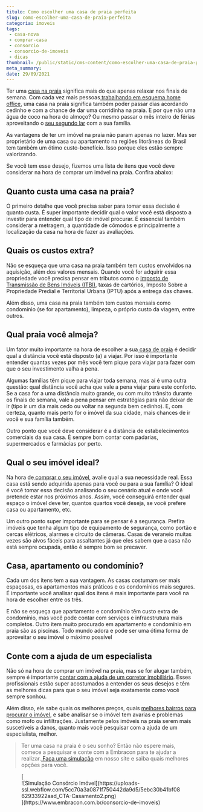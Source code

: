 ```yaml
---
titulo: Como escolher uma casa de praia perfeita
slug: como-escolher-uma-casa-de-praia-perfeita
categoria: imoveis
tags:
 - casa-nova
 - comprar-casa
 - consorcio
 - consorcio-de-imoveis
 - dicas
thumbnail: /public/static/cms-content/como-escolher-uma-casa-de-praia-perfeita.jpg
meta_summary: 
date: 29/09/2021
---
```

Ter uma [casa na praia](https://www.embracon.com.br/blog/tudo-sobre-o-consorcio) significa mais do que apenas relaxar nos finais de semana. Com cada vez mais pessoas[ trabalhando em esquema home office](https://www.embracon.com.br/blog/home-office-5-dicas-para-manter-o-cantinho-de-trabalho-organizado), uma casa na praia significa também poder passar dias acordando cedinho e com a chance de dar uma corridinha na praia. E por que não uma água de coco na hora do almoço? Ou mesmo passar o mês inteiro de férias aproveitando o [seu segundo lar](https://www.embracon.com.br/blog/segunda-casa-o-consorcio-pode-te-ajudar) com a sua família.

As vantagens de ter um imóvel na praia não param apenas no lazer. Mas ser proprietário de uma casa ou apartamento na regiões litorâneas do Brasil tem também um ótimo custo-benefício. Isso porque eles estão sempre valorizando.

Se você tem esse desejo, fizemos uma lista de itens que você deve considerar na hora de comprar um imóvel na praia. Confira abaixo:

Quanto custa uma casa na praia?
-------------------------------

O primeiro detalhe que você precisa saber para tomar essa decisão é quanto custa. É super importante decidir qual o valor você está disposto a investir para entender qual tipo de imóvel procurar. É essencial também considerar a metragem, a quantidade de cômodos e principalmente a localização da casa na hora de fazer as avaliações.

Quais os custos extra?
----------------------

Não se esqueça que uma casa na praia também tem custos envolvidos na aquisição, além dos valores mensais. Quando você for adquirir essa propriedade você precisa pensar em tributos como o [Imposto de Transmissão de Bens Imóveis (ITBI)](https://www.embracon.com.br/blog/entenda-o-que-e-o-itbi-e-quando-ele-deve-ser-pago), taxas de cartórios, Imposto Sobre a Propriedade Predial e Territorial Urbana (IPTU) após a entrega das chaves.

Além disso, uma casa na praia também tem custos mensais como condomínio (se for apartamento), limpeza, o próprio custo da viagem, entre outros.

Qual praia você almeja?
-----------------------

Um fator muito importante na hora de escolher a sua[ casa de praia](https://www.embracon.com.br/blog/guia-completo-para-uma-viagem-sustentavel-em-praias-paradisiacas) é decidir qual a distância você está disposto (a) a viajar. Por isso é importante entender quantas vezes por mês você tem pique para viajar para fazer com que o seu investimento valha a pena.

Algumas famílias têm pique para viajar toda semana, mas aí é uma outra questão: qual distância você acha que vale a pena viajar para este conforto. Se a casa for a uma distância muito grande, ou com muito trânsito durante os finais de semana, vale a pena pensar em estratégias para não deixar de ir (tipo ir um dia mais cedo ou voltar na segunda bem cedinho). E, com certeza, quanto mais perto for o imóvel da sua cidade, mais chances de ir você e sua família também.

Outro ponto que você deve considerar é a distância de estabelecimentos comerciais da sua casa. É sempre bom contar com padarias, supermercados e farmácias por perto.

Qual o seu imóvel ideal?
------------------------

Na hora de[ comprar o seu imóvel](https://www.embracon.com.br/consorcio-de-imoveis), avalie qual a sua necessidade real. Essa casa está sendo adquirida apenas para você ou para a sua família? O ideal é você tomar essa decisão analisando o seu cenário atual e onde você pretende estar nos próximos anos. Assim, você conseguirá entender qual espaço o imóvel deve ter, quantos quartos você deseja, se você prefere casa ou apartamento, etc.

Um outro ponto super importante para se pensar é a segurança. Prefira imóveis que tenha algum tipo de equipamento de segurança, como portão e cercas elétricos, alarmes e circuito de câmeras. Casas de veraneio muitas vezes são alvos fáceis para assaltantes já que eles sabem que a casa não está sempre ocupada, então é sempre bom se precaver.

Casa, apartamento ou condomínio?
--------------------------------

Cada um dos itens tem a sua vantagem. As casas costumam ser mais espaçosas, os apartamentos mais práticos e os condomínios mais seguros. É importante você analisar qual dos itens é mais importante para você na hora de escolher entre os três.

E não se esqueça que apartamento e condomínio têm custo extra de condomínio, mas você pode contar com serviços e infraestrutura mais completos. Outro item muito procurado em apartamento e condomínio em praia são as piscinas. Todo mundo adora e pode ser uma ótima forma de aproveitar o seu imóvel o máximo possível

Conte com a ajuda de um especialista
------------------------------------

Não só na hora de comprar um imóvel na praia, mas se for alugar também, sempre é importante [contar com a ajuda de um corretor imobiliário](https://www.embracon.com.br/blog/entenda-a-importancia-de-contar-com-um-bom-corretor-de-imoveis). Esses profissionais estão super acostumados a entender os seus desejos e têm as melhores dicas para que o seu imóvel seja exatamente como você sempre sonhou.

Além disso, ele sabe quais os melhores preços, quais [melhores bairros para procurar o imóvel](https://www.embracon.com.br/blog/melhores-cidades-para-viver-com-valores-de-metro-quadrado), e sabe analisar se o imóvel tem avarias e problemas como mofo ou infiltrações. Justamente pelos imóveis na praia serem mais suscetíveis a danos, quanto mais você pesquisar com a ajuda de um especialista, melhor.

> Ter uma casa na praia é o seu sonho? Então não espere mais, comece a pesquisar e conte com a Embracon para te ajudar a realizar.[ Faça uma simulação](https://www.embracon.com.br/consorcio-de-imoveis) em nosso site e saiba quais melhores opções para você.

<figure class="w-richtext-figure-type-image w-richtext-align-center">[<div>![Simulação Consórcio Imóvel](https://uploads-ssl.webflow.com/5cc70a3a0871f750442da9d5/5ebc30b41bf0862933922aad_CTA-Casamento2.png)</div>](https://www.embracon.com.br/consorcio-de-imoveis)</figure>
